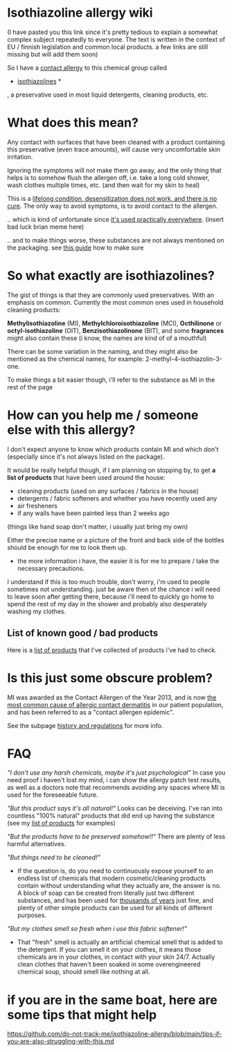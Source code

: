 # Isothiazoline allergy wiki

(I have pasted you this link since it's pretty tedious to explain a somewhat complex subject repeatedly to everyone. The text is written in the context of EU / finnish legislation and common local products.  a few links are still missing but will add them soon)

So I have a [contact allergy](https://echa.europa.eu/hot-topics/skin-sensitising-chemicals) to this chemical group called

* [isothiazolines](https://en.wikipedia.org/wiki/Isothiazolinone) *

, a preservative used in most liquid detergents, cleaning products, etc.

# What does this mean?

Any contact with surfaces that have been cleaned with a product containing this preservative (even trace amounts), will cause very uncomfortable skin irritation.

Ignoring the symptoms will not make them go away, and the only thing that helps is to somehow flush the allergen off, i.e. take a long cold shower, wash clothes multiple times, etc. (and then wait for my skin to heal)

This is a [lifelong condition, desensitization does not work, and there is no cure](https://echa.europa.eu/hot-topics/skin-sensitising-chemicals). The only way to avoid symptoms, is to avoid contact to the allergen.

.. which is kind of unfortunate since [it's used practically everywhere](https://dermnetnz.org/topics/methylisothiazolinone-allergy). (insert bad luck brian meme here)

.. and to make things worse, these substances are not always mentioned on the packaging. see [this guide](https://github.com/do-not-track-me/isothiazoline-allergy/blob/main/how-to-check-for-mi.md) how to make sure

# So what exactly are isothiazolines?

The gist of things is that they are commonly used preservatives. With an emphasis on common. Currently the most common ones used in household cleaning products:

**Methylisothiazoline** (MI), **Methylchloroisothiazoline** (MCI), **Octhilinone** or **octyl-isothiazoline** (OIT), **Benzisothiazolinone** (BIT), and some **fragrances** might also contain these  (i know, the names are kind of of a mouthful)

There can be some variation in the naming, and they might also be mentioned as the chemical names, for example: 2-methyl-4-isothiazolin-3-one.

To make things a bit easier though, i'll refer to the substance as MI in the rest of the page

# How can you help me / someone else with this allergy?

I don't expect anyone to know which products contain MI and which don't (especially since it's not always listed on the package).

It would be really helpful though, if I am planning on stopping by, to get **a list of products** that have been used around the house:
- cleaning products (used on any surfaces / fabrics in the house)
- detergents / fabric softeners
and whether you have recently used any
- air fresheners
- if any walls have been painted less than 2 weeks ago

(things like hand soap don't matter, i usually just bring my own)

Either the precise name or a picture of the front and back side of the bottles should be enough for me to look them up.
- the more information i have, the easier it is for me to prepare / take the necessary precautions.

I understand if this is too much trouble, don't worry, i'm used to people sometimes not understanding. just be aware then of the chance i will need to leave soon after getting there, because i'll need to quickly go home to spend the rest of my day in the shower and probably also desperately washing my clothes.

## List of known good / bad products
Here is a [list of products](https://github.com/do-not-track-me/isothiazoline-allergy/blob/main/safe-and-unsafe-products.md) that I've collected of products i've had to check.


# Is this just some obscure problem?

MI was awarded as the Contact Allergen of the Year 2013, and is now [the most common cause of allergic contact dermatitis](https://www.occderm.asn.au/health-professionals/epidemic-of-allergy-to-preservative-methylisothiazolinone-mi/) in our patient population, and has been referred to as a "contact allergen epidemic".

See the subpage [history and regulations](https://github.com/do-not-track-me/isothiazoline-allergy/blob/main/history-and-regulations.md) for more info.

# FAQ

*"I don't use any harsh chemicals, maybe it's just psychological"*
In case you need proof i haven't lost my mind, i can show the allergy patch test results, as well as a doctors note that recommends avoiding any spaces where MI is used for the foreseeable future.

*"But this product says it's all natural!"*
Looks can be deceiving. I've ran into countless "100% natural" products that did end up having the substance (see my [list of products](https://github.com/do-not-track-me/isothiazoline-allergy/blob/main/safe-and-unsafe-products.md) for examples)

*"But the products have to be preserved somehow!!"*
There are plenty of less harmful alternatives. 

*"But things need to be cleaned!"*
- If the question is, do you need to continuously expose yourself to an endless list of chemicals that modern cosmetic/cleaning products contain without understanding what they actually are, the answer is no. A block of soap can be created from literally just two different substances, and has been used for [thousands of years](https://en.wikipedia.org/wiki/Soap#History) just fine, and plenty of other simple products can be used for all kinds of different purposes.

*"But my clothes smell so fresh when i use this fabric softener!"*
- That "fresh" smell is actually an artificial chemical smell that is added to the detergent. If you can smell it on your clothes, it means those chemicals are in your clothes, in contact with your skin 24/7. Actually clean clothes that haven't been soaked in some overengineered chemical soup, should smell like nothing at all.


# if you are in the same boat, here are some tips that might help

https://github.com/do-not-track-me/isothiazoline-allergy/blob/main/tips-if-you-are-also-struggling-with-this.md

